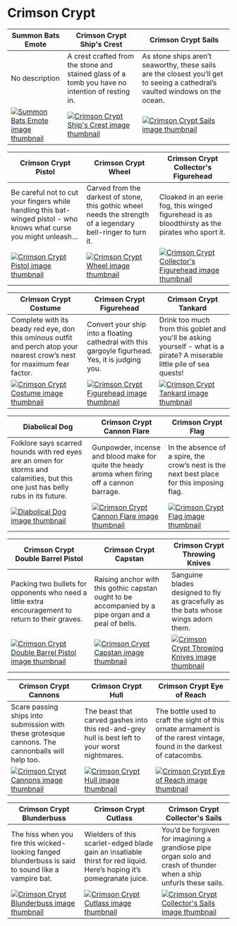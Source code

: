 # Crimson Crypt

| Summon Bats Emote | Crimson Crypt Ship's Crest | Crimson Crypt Sails |
| ----------------- | -------------------------- | ------------------- |
| No description | A crest crafted from the stone and stained glass of a tomb you have no intention of resting in. | As stone ships aren’t seaworthy, these sails are the closest you’ll get to seeing a cathedral’s vaulted windows on the ocean. |
| [![Summon Bats Emote image thumbnail](https://seaofthieves.wiki.gg/images/7/79/Summon_Bats_Emote.png)](https://seaofthieves.wiki.gg/wiki/Summon_Bats_Emote) | [![Crimson Crypt Ship's Crest image thumbnail](https://seaofthieves.wiki.gg/images/2/2f/Crimson_Crypt_Ship%27s_Crest.png)](https://seaofthieves.wiki.gg/wiki/Crimson_Crypt_Ship's_Crest) | [![Crimson Crypt Sails image thumbnail](https://seaofthieves.wiki.gg/images/5/5f/Crimson_Crypt_Sails.png)](https://seaofthieves.wiki.gg/wiki/Crimson_Crypt_Sails) |

| Crimson Crypt Pistol | Crimson Crypt Wheel | Crimson Crypt Collector's Figurehead |
| -------------------- | ------------------- | ------------------------------------ |
| Be careful not to cut your fingers while handling this bat-winged pistol - who knows what curse you might unleash… | Carved from the darkest of stone, this gothic wheel needs the strength of a legendary bell-ringer to turn it. | Cloaked in an eerie fog, this winged figurehead is as bloodthirsty as the pirates who sport it. |
| [![Crimson Crypt Pistol image thumbnail](https://seaofthieves.wiki.gg/images/d/d4/Crimson_Crypt_Pistol.png)](https://seaofthieves.wiki.gg/wiki/Crimson_Crypt_Pistol) | [![Crimson Crypt Wheel image thumbnail](https://seaofthieves.wiki.gg/images/7/72/Crimson_Crypt_Wheel.png)](https://seaofthieves.wiki.gg/wiki/Crimson_Crypt_Wheel) | [![Crimson Crypt Collector's Figurehead image thumbnail](https://seaofthieves.wiki.gg/images/9/90/Crimson_Crypt_Collector%27s_Figurehead.png)](https://seaofthieves.wiki.gg/wiki/Crimson_Crypt_Collector's_Figurehead) |

| Crimson Crypt Costume | Crimson Crypt Figurehead | Crimson Crypt Tankard |
| --------------------- | ------------------------ | --------------------- |
| Complete with its beady red eye, don this ominous outfit and perch atop your nearest crow’s nest for maximum fear factor. | Convert your ship into a floating cathedral with this gargoyle figurhead. Yes, it is judging you. | Drink too much from this goblet and you'll be asking yourself - what is a pirate? A miserable little pile of sea quests! |
| [![Crimson Crypt Costume image thumbnail](https://seaofthieves.wiki.gg/images/a/ab/Crimson_Crypt_Costume.png)](https://seaofthieves.wiki.gg/wiki/Crimson_Crypt_Costume) | [![Crimson Crypt Figurehead image thumbnail](https://seaofthieves.wiki.gg/images/6/62/Crimson_Crypt_Figurehead.png)](https://seaofthieves.wiki.gg/wiki/Crimson_Crypt_Figurehead) | [![Crimson Crypt Tankard image thumbnail](https://seaofthieves.wiki.gg/images/6/6d/Crimson_Crypt_Tankard.png)](https://seaofthieves.wiki.gg/wiki/Crimson_Crypt_Tankard) |

| Diabolical Dog | Crimson Crypt Cannon Flare | Crimson Crypt Flag |
| -------------- | -------------------------- | ------------------ |
| Folklore says scarred hounds with red eyes are an omen for storms and calamities, but this one just has belly rubs in its future. | Gunpowder, incense and blood make for quite the heady aroma when firing off a cannon barrage. | In the absence of a spire, the crow’s nest is the next best place for this imposing flag. |
| [![Diabolical Dog image thumbnail](https://seaofthieves.wiki.gg/images/9/99/Diabolical_Dog.png)](https://seaofthieves.wiki.gg/wiki/Diabolical_Dog) | [![Crimson Crypt Cannon Flare image thumbnail](https://seaofthieves.wiki.gg/images/d/d7/Crimson_Crypt_Cannon_Flare.png)](https://seaofthieves.wiki.gg/wiki/Crimson_Crypt_Cannon_Flare) | [![Crimson Crypt Flag image thumbnail](https://seaofthieves.wiki.gg/images/e/ed/Crimson_Crypt_Flag.png)](https://seaofthieves.wiki.gg/wiki/Crimson_Crypt_Flag) |

| Crimson Crypt Double Barrel Pistol | Crimson Crypt Capstan | Crimson Crypt Throwing Knives |
| ---------------------------------- | --------------------- | ----------------------------- |
| Packing two bullets for opponents who need a little extra encouragement to return to their graves. | Raising anchor with this gothic capstan ought to be accompanied by a pipe organ and a peal of bells. | Sanguine blades designed to fly as gracefully as the bats whose wings adorn them. |
| [![Crimson Crypt Double Barrel Pistol image thumbnail](https://seaofthieves.wiki.gg/images/b/bd/Crimson_Crypt_Double_Barrel_Pistol.png)](https://seaofthieves.wiki.gg/wiki/Crimson_Crypt_Double_Barrel_Pistol) | [![Crimson Crypt Capstan image thumbnail](https://seaofthieves.wiki.gg/images/6/64/Crimson_Crypt_Capstan.png)](https://seaofthieves.wiki.gg/wiki/Crimson_Crypt_Capstan) | [![Crimson Crypt Throwing Knives image thumbnail](https://seaofthieves.wiki.gg/images/e/e9/Crimson_Crypt_Throwing_Knives.png)](https://seaofthieves.wiki.gg/wiki/Crimson_Crypt_Throwing_Knives) |

| Crimson Crypt Cannons | Crimson Crypt Hull | Crimson Crypt Eye of Reach |
| --------------------- | ------------------ | -------------------------- |
| Scare passing ships into submission with these grotesque cannons. The cannonballs will help too. | The beast that carved gashes into this red-and-grey hull is best left to your worst nightmares. | The bottle used to craft the sight of this ornate armament is of the rarest vintage, found in the darkest of catacombs. |
| [![Crimson Crypt Cannons image thumbnail](https://seaofthieves.wiki.gg/images/8/81/Crimson_Crypt_Cannons.png)](https://seaofthieves.wiki.gg/wiki/Crimson_Crypt_Cannons) | [![Crimson Crypt Hull image thumbnail](https://seaofthieves.wiki.gg/images/5/58/Crimson_Crypt_Hull.png)](https://seaofthieves.wiki.gg/wiki/Crimson_Crypt_Hull) | [![Crimson Crypt Eye of Reach image thumbnail](https://seaofthieves.wiki.gg/images/4/4e/Crimson_Crypt_Eye_of_Reach.png)](https://seaofthieves.wiki.gg/wiki/Crimson_Crypt_Eye_of_Reach) |

| Crimson Crypt Blunderbuss | Crimson Crypt Cutlass | Crimson Crypt Collector's Sails |
| ------------------------- | --------------------- | ------------------------------- |
| The hiss when you fire this wicked-looking fanged blunderbuss is said to sound like a vampire bat. | Wielders of this scarlet-edged blade gain an insatiable thirst for red liquid. Here’s hoping it’s pomegranate juice. | You’d be forgiven for imagining a grandiose pipe organ solo and crash of thunder when a ship unfurls these sails. |
| [![Crimson Crypt Blunderbuss image thumbnail](https://seaofthieves.wiki.gg/images/a/a3/Crimson_Crypt_Blunderbuss.png)](https://seaofthieves.wiki.gg/wiki/Crimson_Crypt_Blunderbuss) | [![Crimson Crypt Cutlass image thumbnail](https://seaofthieves.wiki.gg/images/c/c3/Crimson_Crypt_Cutlass.png)](https://seaofthieves.wiki.gg/wiki/Crimson_Crypt_Cutlass) | [![Crimson Crypt Collector's Sails image thumbnail](https://seaofthieves.wiki.gg/images/6/63/Crimson_Crypt_Collector%27s_Sails.png)](https://seaofthieves.wiki.gg/wiki/Crimson_Crypt_Collector's_Sails) |
